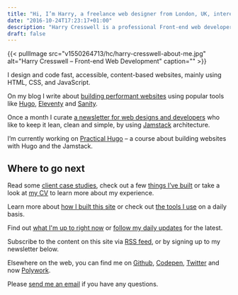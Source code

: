 ```yaml
---
title: "Hi, I’m Harry, a freelance web designer from London, UK, interested in privacy, web performance and sustainability."
date: "2016-10-24T17:23:17+01:00"
description: "Harry Cresswell is a professional Front-end web developer based in London, England. Read technical articles and notes on design and code."
draft: false
---
```


{{< pullImage src="v1550264713/hc/harry-cresswell-about-me.jpg" alt="Harry Cresswell – Front-end Web Development" caption="" >}}

I design and code fast, accessible, content-based websites, mainly using HTML, CSS, and JavaScript.

On my blog I write about [building performant websites](/writing/) using popular tools like [Hugo](/topics/hugo/), [Eleventy](/topics/eleventy/) and [Sanity](/topics/sanity/).

Once a month I curate [a newsletter for web designs and developers](/newsletter/) who like to keep it lean, clean and simple, by using [Jamstack](https://jamstack.org/) architecture.

I’m currently working on [Practical Hugo](https://practicalhugo.com/) – a course about building websites with Hugo and the Jamstack.

## Where to go next

Read some [client case studies](/topics/case-study/), check out a few [things I’ve built](/things) or take a look at [my CV](pdf/harry-cresswell-cv-aug-21.pdf) to learn more about my experience. 

Learn more about [how I built this site](/build/) or check out [the tools I use](/uses/) on a daily basis.

Find out [what I'm up to right now](/now/) or [follow my daily updates](/updates) for the latest.

Subscribe to the content on this site via [RSS feed](/feeds/), or by signing up to my newsletter below.

Elsewhere on the web, you can find me on [Github](https://github.com/harrycresswell), [Codepen](https://codepen.io/harrycresswell), [Twitter](https://twitter.com/harrycresswell) and now [Polywork](https://www.polywork.com/harrycresswell). 

Please [send me an email](mailto:studio@harrycresswell.com) if you have any questions.